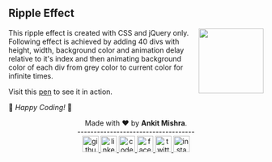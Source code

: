 ## Ripple Effect

<img src="https://raw.githubusercontent.com/ankitmishradev/ripple-effect-css-jQuery/main/banner.gif" align="right" height="128px"/>

This ripple effect is created with CSS and jQuery only. Following effect is achieved by adding 40 divs with height, width, background color and animation delay relative to it's index and then animating background color of each div from grey color to current color for infinite times.

Visit this [pen](https://codepen.io/ankitmishradev/pen/oNegbpZ) to see it in action.

🎉 _Happy Coding!_ 🎉

<footer>
<div align="center">
Made with ❤️ by <b>Ankit Mishra</b>.
</div>
<div align="center">
------------------------------------
</div>
<div align="center">
<a href="https://github.com/ankitmishradev" target="blank">
    <img src="https://raw.githubusercontent.com/ankitmishradev/attribution-template/main/icons/github.png" height="32px" width="32px" alt="github"/>
</a>
<a href="https://www.linkedin.com/in/ankitmishradev/" target="blank">
    <img src="https://raw.githubusercontent.com/ankitmishradev/attribution-template/main/icons/linked-in.png" height="32px" width="32px" alt="linked-in"/>
</a>
<a href="https://codepen.io/ankitmishradev" target="blank">
    <img src="https://raw.githubusercontent.com/ankitmishradev/attribution-template/main/icons/codepen.png" height="32px" width="32px" alt="codepen"/>
</a>
<a href="https://www.facebook.com/profile.php?id=100008455744534" target="blank">
    <img src="https://raw.githubusercontent.com/ankitmishradev/attribution-template/main/icons/facebook.png" height="32px" width="32px" alt="facebook"/>
</a>
<a href="https://twitter.com/iankitmi" target="blank">
    <img src="https://raw.githubusercontent.com/ankitmishradev/attribution-template/main/icons/twitter.png" height="32px" width="32px" alt="twitter"/>
</a>
<a href="https://www.instagram.com/iankitmi/" target="blank">
    <img src="https://raw.githubusercontent.com/ankitmishradev/attribution-template/main/icons/instagram.png" height="32px" width="32px" alt="instagram" />
</a>
</div>
</footer>
